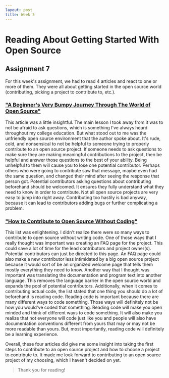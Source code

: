 ```yaml
---
layout: post
title: Week 5
---
```



# Reading About Getting Started With Open Source
## Assignment 7

For this week's assignment, we had to read 4 articles and react to one or more of them. They were all about getting started in the open source world (contributing, picking a project to contribute to, etc.).

### ["A Beginner's Very Bumpy Journey Through The World of Open Source"](https://medium.freecodecamp.org/a-beginners-very-bumpy-journey-through-the-world-of-open-source-4d108d540b39)
This article was a little insightful. The main lesson I took away from it was to not be afraid to ask questions, which is something I've always heard throughout my college education. But what stood out to me was the unfriendly open source environment that the author spoke about. It's rude, cold, and nonsensical to not be helpful to someone trying to properly contribute to an open source project. If someone needs to ask questions to make sure they are making meaningful contributions to the project, then be helpful and answer those questions to the best of your ability. Being unhelpful to them will cause you to lose one potential contributor. Perhaps others who were going to contribute saw that message, maybe even had the same question, and changed their mind after seeing the response that person got. Potential contributors asking questions about contributing beforehand should be welcomed. It ensures they fully understand what they need to know in order to contribute. Not all open source projects are very easy to jump into right away. Contributing too hastily is bad anyway, because it can lead to contributors adding bugs or further complicating a problem.

### ["How to Contribute to Open Source Without Coding"](https://icontribute.wordpress.com/how-to-contribute-to-open-source-without-coding/)
This list was enlightening. I didn't realize there were so many ways to contribute to open source without writing code. One of those ways that I really thought was important was creating an FAQ page for the project. This could save a lot of time for the lead contributors and project owner(s). Potential contributors can just be directed to this page. An FAQ page could also make a new contributor less intimidated by a big open source project because it would sort of be an organized welcome page that tells them mostly everything they need to know. Another way that I thought was important was translating the documentation and program text into another language. This removes the language barrier in the open source world and expands the pool of potential contributors. Additionally, when it comes to contributing actual code, the list stated that one thing you should do a lot of beforehand is reading code. Reading code is important because there are many different ways to code something. Those ways will definitely not be how you would've coded that something. Reading code will make you open minded and think of different ways to code something. It will also make you realize that not everyone will code just like you and people will also have documentation conventions different from yours that may or may not be more readable than yours. But, most importantly, reading code will definitely be a learning experience.

Overall, these four articles did give me some insight into taking the first steps to contribute to an open source project and how to choose a project to contribute to. It made me look forward to contributing to an open source project of my choosing, which I haven't decided on yet.

> Thank you for reading!
